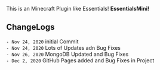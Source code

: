 This is an Minecraft Plugin like Essentials!
**EssentialsMini!**

## ChangeLogs

`- Nov 24, 2020`
initial Commit \
`- Nov 24, 2020` Lots of Updates adn Bug Fixes \
`- Nov 26, 2020` MongoDB Updated and Bug Fixes \
`- Dec 2, 2020` GitHub Pages added and Bug Fixes in Project

